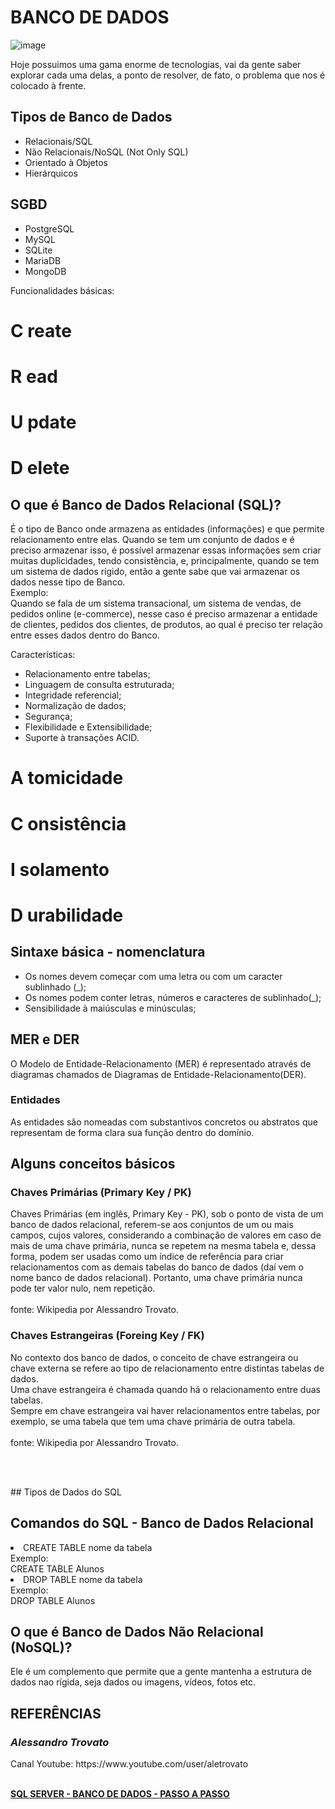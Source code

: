 # BANCO DE DADOS 
![image](https://github.com/JesskaBasilio/banco-de-dados/assets/152433983/8c82204d-6496-42da-9ecc-eb4557346475)  




<p>Hoje possuimos uma gama enorme de tecnologias, vai da gente saber explorar
cada uma delas, a ponto de resolver, de fato, o problema que nos é colocado à frente.</p>

## Tipos de Banco de Dados

<ul>
  <li>Relacionais/SQL</li>
  <li>Não Relacionais/NoSQL (Not Only SQL)</li>
  <li>Orientado à Objetos</li>
  <li>Hierárquicos</li>
</ul>

## SGBD

<ul>
  <li>PostgreSQL</li>
  <li>MySQL</li>
  <li>SQLite</li>
  <li>MariaDB</li>
  <li>MongoDB</li>
</ul>

<p>Funcionalidades básicas:</p>

  <h1>C <span>reate<span></h1> 
  <h1>R <span>ead<span></h1>
  <h1>U <span>pdate<span></h1>
  <h1>D <span>elete<span></h1>

## O que é Banco de Dados Relacional (SQL)?

<p align-text="justify">
É o tipo de Banco onde armazena as entidades (informações) e que permite relacionamento entre
elas. Quando se tem um conjunto de dados e é preciso armazenar isso, é possível armazenar essas informações
sem criar muitas duplicidades, tendo consistência, e, principalmente, quando se tem um sistema de dados rígido,
então a gente sabe que vai armazenar os dados nesse tipo de Banco.
<br>Exemplo:<br>
Quando se fala de um sistema transacional, um sistema de vendas, de pedidos online (e-commerce), nesse caso é preciso 
armazenar a entidade de clientes, pedidos dos clientes, de produtos, ao qual é preciso ter relação entre esses dados dentro
do Banco.  
</p>

<p>Características:</p>

<ul>
  <li>Relacionamento entre tabelas;</li>
  <li>Linguagem de consulta estruturada;</li>
  <li>Integridade referencial;</li>
  <li>Normalização de dados;</li>
  <li>Segurança;</li>
  <li>Flexibilidade e Extensibilidade;</li>
  <li>Suporte à transações ACID.</li>
</ul>

  <h1>A <span>tomicidade<span></h1> 
  <h1>C <span>onsistência<span></h1>
  <h1>I <span>solamento<span></h1>
  <h1>D <span>urabilidade<span></h1>


## Sintaxe básica - nomenclatura

<ul>
  <li>Os nomes devem começar com uma letra ou com um caracter sublinhado (_);</li>
  <li>Os nomes podem conter letras, números e caracteres de sublinhado(_);</li>
  <li>Sensibilidade à maiúsculas e minúsculas;</li>
</ul>

## MER e DER

<p>
O Modelo de Entidade-Relacionamento (MER) é representado através de diagramas chamados de Diagramas de Entidade-Relacionamento(DER).
</p>

### Entidades

<p>
As entidades são nomeadas com substantivos concretos ou abstratos que representam de forma clara sua função dentro do domínio.
</p>

## Alguns conceitos básicos
### Chaves Primárias (Primary Key / PK)
<p>
Chaves Primárias (em inglês, Primary Key - PK), sob o ponto de vista de um banco de dados relacional, referem-se aos conjuntos de um ou mais campos, cujos valores, considerando a combinação de valores em caso de mais de uma chave primária, nunca se repetem na mesma tabela e, dessa forma, podem ser usadas como um índice de referência para criar relacionamentos com as demais tabelas do banco de dados (daí vem o nome banco de dados relacional). Portanto, uma chave primária nunca pode ter valor nulo, nem repetição.<br><br> fonte: Wikipedia por Alessandro Trovato.


### Chaves Estrangeiras (Foreing Key / FK)
<p>
No contexto dos banco de dados, o conceito de chave estrangeira ou chave externa se refere ao tipo de relacionamento entre distintas tabelas de dados. <br> Uma chave estrangeira é chamada quando há o relacionamento entre duas tabelas. <br> Sempre em chave estrangeira vai haver relacionamentos entre tabelas, por exemplo, se uma tabela que tem uma chave primária de outra tabela.
<br><br> fonte: Wikipedia por Alessandro Trovato.

<br> <br>

</p>
## Tipos de Dados do SQL

<P>

</P>

## Comandos do SQL - Banco de Dados Relacional

<li>CREATE TABLE nome da tabela <br> Exemplo:<br> CREATE TABLE Alunos</li>

<li>DROP TABLE nome da tabela <br> Exemplo:<br> DROP TABLE Alunos</li>

## O que é Banco de Dados Não Relacional (NoSQL)?
<p>
  Ele é um complemento que permite que a gente mantenha a estrutura de dados nao rígida, seja dados ou imagens, vídeos, fotos etc.
</p>

## REFERÊNCIAS
### <i>Alessandro Trovato</i>
<p>
 Canal Youtube: https://www.youtube.com/user/aletrovato
<br><br>

[<b>SQL SERVER - BANCO DE DADOS - PASSO A PASSO</b>](https://www.youtube.com/watch?v=OKqpZ6zbZwQ&list=PL7iAT8C5wumpQWB8AFW7CwK2nlzh8ZdP9)

</p>

